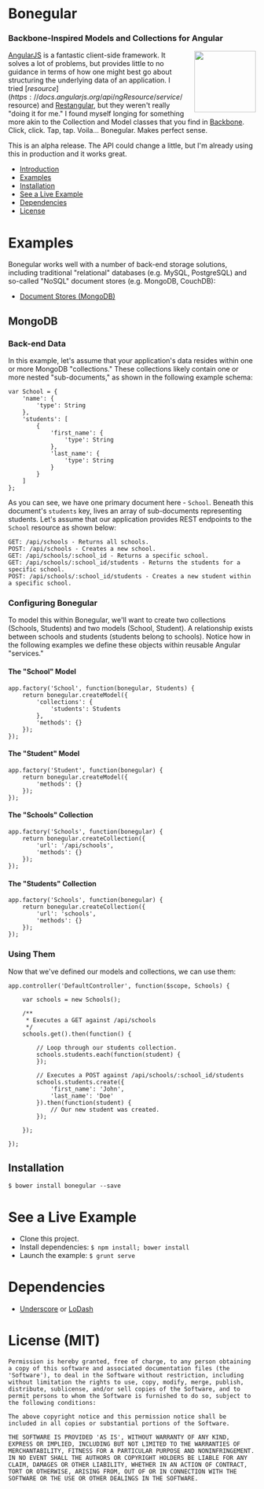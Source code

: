 # Bonegular <a name="introduction"></a>

### Backbone-Inspired Models and Collections for Angular

<img style="float: right; width: 125px; margin-left: 20px;" src="https://dl.dropboxusercontent.com/u/832215/bonegular.png" />

[AngularJS](https://angularjs.org) is a fantastic client-side framework. It solves a lot of problems, but provides little to no guidance in terms of how one might best go about structuring the underlying data of an application. I tried [$resource](https://docs.angularjs.org/api/ngResource/service/$resource) and [Restangular](https://github.com/mgonto/restangular), but they weren't really "doing it for me." I found myself longing for something more akin to the Collection and Model classes that you find in [Backbone](http://backbonejs.org). Click, click. Tap, tap. Voila... Bonegular. Makes perfect sense.

This is an alpha release. The API could change a little, but I'm already using this in production and it works great.

* [Introduction](#introduction)
* [Examples](#examples)
* [Installation](#installation)
* [See a Live Example](#example)
* [Dependencies](#dependencies)
* [License](#license)

# Examples <a name="examples"></a>

Bonegular works well with a number of back-end storage solutions, including traditional "relational" databases (e.g. MySQL, PostgreSQL) and so-called "NoSQL" document stores (e.g. MongoDB, CouchDB):

* [Document Stores (MongoDB)](#document)

## MongoDB <a name="document"></a>

### Back-end Data

In this example, let's assume that your application's data resides within one or more MongoDB "collections." These collections likely contain one or more nested "sub-documents," as shown in the following example schema:

```
var School = {
	'name': {
		'type': String
	},
	'students': [
        {
	        'first_name': {
		        'type': String
	        },
	        'last_name': {
		        'type': String
	        }
        }
	]
};
```

As you can see, we have one primary document here - ```School```. Beneath this document's ```students``` key, lives an array of sub-documents representing students. Let's assume that our application provides REST endpoints to the ```School``` resource as shown below:

```
GET: /api/schools - Returns all schools.
POST: /api/schools - Creates a new school.
GET: /api/schools/:school_id - Returns a specific school.
GET: /api/schools/:school_id/students - Returns the students for a specific school.
POST: /api/schools/:school_id/students - Creates a new student within a specific school.
```

### Configuring Bonegular

To model this within Bonegular, we'll want to create two collections (Schools, Students) and two models (School, Student). A relationship exists between schools and students (students belong to schools). Notice how in the following examples we define these objects within reusable Angular "services."

#### The "School" Model
```
app.factory('School', function(bonegular, Students) {
    return bonegular.createModel({
    	'collections': {
    		'students': Students
    	},
		'methods': {}
    });
});
```

#### The "Student" Model
```
app.factory('Student', function(bonegular) {
    return bonegular.createModel({
		'methods': {}
    });
});
```

#### The "Schools" Collection
```
app.factory('Schools', function(bonegular) {
	return bonegular.createCollection({
		'url': '/api/schools',
		'methods': {}
	});
});
```

#### The "Students" Collection
```
app.factory('Schools', function(bonegular) {
	return bonegular.createCollection({
		'url': 'schools',
		'methods': {}
	});
});
```

### Using Them

Now that we've defined our models and collections, we can use them:


```
app.controller('DefaultController', function($scope, Schools) {

	var schools = new Schools();
	
	/**
	 * Executes a GET against /api/schools
	 */
	schools.get().then(function() {
	
		// Loop through our students collection.
		schools.students.each(function(student) {
		});
		
		// Executes a POST against /api/schools/:school_id/students
		schools.students.create({
			'first_name': 'John',
			'last_name': 'Doe'
		}).then(function(student) {
			// Our new student was created.
		});

	});

});
```

## Installation <a name="installation"></a>

```
$ bower install bonegular --save
```

# See a Live Example <a name="example"></a>

* Clone this project.
* Install dependencies: ```$ npm install; bower install```
* Launch the example: ```$ grunt serve```

# Dependencies <a name="dependencies"></a>

* [Underscore](http://http://underscorejs.org/) or [LoDash](http://lodash.com/)

# License (MIT) <a name="license"></a>

```
Permission is hereby granted, free of charge, to any person obtaining
a copy of this software and associated documentation files (the
'Software'), to deal in the Software without restriction, including
without limitation the rights to use, copy, modify, merge, publish,
distribute, sublicense, and/or sell copies of the Software, and to
permit persons to whom the Software is furnished to do so, subject to
the following conditions:

The above copyright notice and this permission notice shall be
included in all copies or substantial portions of the Software.

THE SOFTWARE IS PROVIDED 'AS IS', WITHOUT WARRANTY OF ANY KIND,
EXPRESS OR IMPLIED, INCLUDING BUT NOT LIMITED TO THE WARRANTIES OF
MERCHANTABILITY, FITNESS FOR A PARTICULAR PURPOSE AND NONINFRINGEMENT.
IN NO EVENT SHALL THE AUTHORS OR COPYRIGHT HOLDERS BE LIABLE FOR ANY
CLAIM, DAMAGES OR OTHER LIABILITY, WHETHER IN AN ACTION OF CONTRACT,
TORT OR OTHERWISE, ARISING FROM, OUT OF OR IN CONNECTION WITH THE
SOFTWARE OR THE USE OR OTHER DEALINGS IN THE SOFTWARE.
